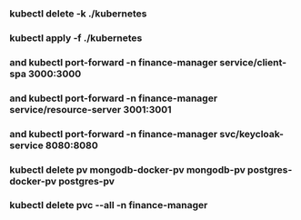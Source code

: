 ### kubectl delete -k ./kubernetes
### kubectl apply -f ./kubernetes
### and kubectl port-forward -n finance-manager service/client-spa 3000:3000
### and kubectl port-forward -n finance-manager service/resource-server 3001:3001
### and kubectl port-forward -n finance-manager svc/keycloak-service 8080:8080


### kubectl delete pv mongodb-docker-pv mongodb-pv postgres-docker-pv postgres-pv

### kubectl delete pvc --all -n finance-manager